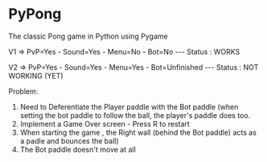 # PyPong

The classic Pong game in Python using Pygame


V1 => PvP=Yes - Sound=Yes - Menu=No  - Bot=No          --- Status : WORKS

V2 => PvP=Yes - Sound=Yes - Menu=Yes - Bot=Unfinished  --- Status : NOT WORKING (YET)

Problem:
1. Need to Deferentiate the Player paddle with the Bot paddle (when setting the bot paddle to follow the ball, the player's paddle does too.
2. Implement a Game Over screen - Press R to restart
3. When starting the game , the Right wall (behind the Bot paddle) acts as a padle and bounces the ball)
4. The Bot paddle doesn't move at all
